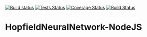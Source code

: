 [![Build status](https://ci.appveyor.com/api/projects/status/mje8q8mpvjrvi5ue?svg=true)](https://ci.appveyor.com/project/OlivierMounicq/hopfieldneuralnetwork-nodejs) 
[![Tests Status](https://img.shields.io/appveyor/tests/OlivierMounicq/hopfieldneuralnetwork-nodejs.svg?logo=appveyor)](https://ci.appveyor.com/project/OlivierMounicq/hopfieldneuralnetwork-nodejs/build/tests)
[![Coverage Status](https://coveralls.io/repos/github/OlivierMounicq/HopfieldNeuralNetwork-NodeJS/badge.svg?branch=master)](https://coveralls.io/github/OlivierMounicq/HopfieldNeuralNetwork-NodeJS?branch=master)
[![Build Status](https://travis-ci.org/OlivierMounicq/HopfieldNeuralNetwork-NodeJS.svg?branch=master)](https://travis-ci.org/OlivierMounicq/HopfieldNeuralNetwork-NodeJS)

# HopfieldNeuralNetwork-NodeJS
